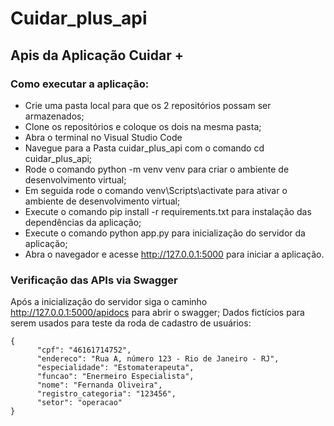 # Cuidar_plus_api
## Apis da Aplicação Cuidar +

### Como executar a aplicação:
- Crie uma pasta local para que os 2 repositórios possam ser armazenados;
- Clone os repositórios e coloque os dois na mesma pasta;
- Abra o terminal no Visual Studio Code
- Navegue para a Pasta cuidar_plus_api com o comando cd cuidar_plus_api;
- Rode o comando python -m venv venv para criar o ambiente de desenvolvimento virtual;
- Em seguida rode o comando venv\Scripts\activate para ativar o ambiente de desenvolvimento virtual;
- Execute o comando pip install -r requirements.txt para instalação das dependências da aplicação;
- Execute o comando python app.py para inicialização do servidor da aplicação;
- Abra o navegador e acesse http://127.0.0.1:5000 para iniciar a aplicação.

### Verificação das APIs via Swagger
Após a inicialização do servidor siga o caminho http://127.0.0.1:5000/apidocs para abrir o swagger;
Dados fictícios para serem usados para teste da roda de cadastro de usuários:
```
{ 
      "cpf": "46161714752",
      "endereco": "Rua A, número 123 - Rio de Janeiro - RJ",
      "especialidade": "Estomaterapeuta",
      "funcao": "Enermeiro Especialista",
      "nome": "Fernanda Oliveira",
      "registro_categoria": "123456",
      "setor": "operacao"
}
```
